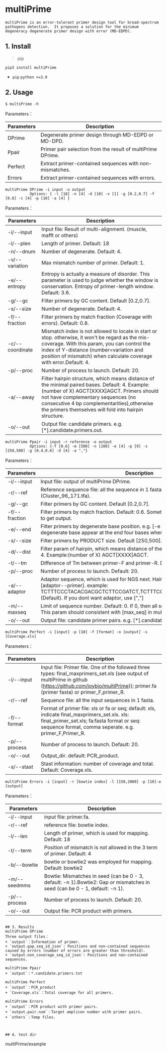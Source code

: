 # multiPrime

`multiPrime is an error-tolerant primer design tool for broad-spectrum pathogens detection. 
It proposes a solution for the minimum degeneracy degenerate primer design with error (MD-EDPD).` 

## 1. Install

> pip

```
pip3 install multiPrime
```

+ `pip` `python >=3.9`



## 2. Usage

```
$ multiPrime -h 
```
Parameters：

| Parameters    | Description                                                 |
|---------------|-------------------------------------------------------------|
| DPrime        | Degenerate primer design through MD-EDPD or MD-DPD.         |
| Ppair         | Primer pair selection from the result of multiPrime DPrime. |
| Perfect       | Extract primer-contained sequences with non-mismatches.     |
| Errors        | Extract primer-contained sequences with errors.             |
```
multiPrime DPrime -i input -o output
           Options: { -l [18] -n [4] -d [10] -v [1] -g [0.2,0.7] -f [0.8] -c [4] -p [10] -a [4] }
```
Parameters：

| Parameters      | Description                                                                                                                                                                                                                                                                              |
|-----------------|------------------------------------------------------------------------------------------------------------------------------------------------------------------------------------------------------------------------------------------------------------------------------------------|
| -i/--input      | Input file: Result of multi-alignment. (muscle, mafft or others)                                                                                                                                                                                                                         |
| -l/--plen       | Length of primer. Default: 18                                                                                                                                                                                                                                                            |
| -n/--dnum       | Number of degenerate. Default: 4.                                                                                                                                                                                                                                                        |
| -v/--variation  | Max mismatch number of primer. Default: 1.                                                                                                                                                                                                                                               |
| -e/--entropy    | Entropy is actually a measure of disorder. This parameter is used to judge whether the window is conservation. Entropy of primer-length window. Default: 3.6.                                                                                                                            |
| -g/--gc         | Filter primers by GC content. Default [0.2,0.7].                                                                                                                                                                                                                                         |
| -s/--size       | Number of degenerate. Default: 4.                                                                                                                                                                                                                                                        |
| -f/--fraction   | Filter primers by match fraction (Coverage with errors). Default: 0.8.                                                                                                                                                                                                                   |
| -c/--coordinate | Mismatch index is not allowed to locate in start or stop. otherwise, it won't be regard as the mis-coverage. With this param, you can control the index of Y-distance (number=variation and position of mismatch) when calculate coverage with error.Default: 4.                         |
| -p/--proc       | Number of process to launch. Default: 20.                                                                                                                                                                                                                                                |
| -a/--away       | Filter hairpin structure, which means distance of the minimal paired bases. Default: 4. Example:(number of X) AGCT[XXXX]AGCT. Primers should not have complementary sequences (no consecutive 4 bp complementarities),otherwise the primers themselves will fold into hairpin structure. |
| -o/--out        | Output file: candidate primers. e.g.  [*].candidate.primers.out.                                                                                                                                                                                                                         |
```
multiPrime Ppair -i input -r reference -o output
           Options: {-f [0.6] -m [500] -n [200] -e [4] -p [9] -s [250,500] -g [0.4,0.6] -d [4] -a ","}
```
Parameters：

| Parameters    | Description                                                                                                                                                                                                         |
|---------------|---------------------------------------------------------------------------------------------------------------------------------------------------------------------------------------------------------------------|
| -i/--input    | Input file: output of multiPrime DPrime.                                                                                                                                                                            |
| -r/--ref      | Reference sequence file: all the sequence in 1 fasta, for example: (Cluster_96_171.tfa).                                                                                                                            |
| -g/--gc       | Filter primers by GC content. Default [0.2,0.7].                                                                                                                                                                    |
| -f/--fraction | Filter primers by match fraction. Default: 0.6. Sometimes you need a small fraction to get output.                                                                                                                  |
| -e/--end      | Filter primers by degenerate base position. e.g. [-e 4] means I dont want degenerate base appear at the end four bases when primer pre-filter. Default: 4.                                                          |
| -s/--size     | Filter primers by PRODUCT size. Default [250,500].                                                                                                                                                                  |
| -d/--dist     | Filter param of hairpin, which means distance of the minimal paired bases. Default: 4. Example:(number of X) AGCT[XXXX]AGCT.                                                                                        |
| -t/--tm       | Difference of Tm between primer-F and primer-R. Default: 5.                                                                                                                                                         |
| -p/--proc     | Number of process to launch. Default: 20.                                                                                                                                                                           |
| -a/--adaptor  | Adaptor sequence, which is used for NGS next. Hairpin or dimer detection for [adaptor--primer]. example: TCTTTCCCTACACGACGCTCTTCCGATCT,TCTTTCCCTACACGACGCTCTTCCGATCT (Default). If you dont want adaptor, use [","] |
| -m/--maxseq   | Limit of sequence number. Default: 0. If 0, then all sequence will take into account. This param should consistent with [max_seq] in multi-alignment.                                                               |
| -o/--out      | Output file: candidate primer pairs. e.g.  [*].candidate.primers.txt.                                                                                                                                               |
```
multiPrime Perfect -i [input] -p [10] -f [format] -o [output] -s [Coverage.xls]
```
Parameters：

| Parameters   | Description                                                                                                                                                                                                    |
|--------------|----------------------------------------------------------------------------------------------------------------------------------------------------------------------------------------------------------------|
| -i/--input   | Input file: Primer file. One of the followed three types: final_maxprimers_set.xls (see output of multiPrime in github (https://github.com/joybio/multiPrime)); primer.fa (primer fasta) or primer_F,primer_R. |
| -r/--ref     | Sequence file: all the input sequences in 1 fasta.                                                                                                                                                             |
| -f/--format  | Format of primer file: xls or fa or seq; default: xls, indicate final_maxprimers_set.xls. xls: final_primer_set.xls; fa:fasta format or seq: sequence format, comma seperate. e.g. primer_F,Primer_R.          |
| -p/--process | Number of process to launch. Default: 20.                                                                                                                                                                      |
| -o/--out     | Output_dir. default: PCR_product.                                                                                                                                                                              |
| -s/--stast   | Stast information: number of coverage and total. Default: Coverage.xls.                                                                                                                                        |
```
multiPrime Errors -i [input] -r [bowtie index] -l [150,2000] -p [10]-o [output]
```
Parameters：

| Parameters   | Description                                                                                                                |
|--------------|----------------------------------------------------------------------------------------------------------------------------|
| -i/--input   | input file: primer.fa.                                                                                                     |
| -r/--ref     | reference file: bowtie index.                                                                                              |
| -l/--len     | Length of primer, which is used for mapping. Default: 18                                                                   |
| -t/--term    | Position of mismatch is not allowed in the 3 term of primer. Default: 4                                                    |
| -b/--bowtie  | bowtie or bowtie2 was employed for mapping. Default: bowtie2                                                               |
| -m/--seedmms | Bowtie: Mismatches in seed (can be 0 - 3, default: -n 1).Bowtie2: Gap or mismatches in seed (can be 0 - 1, default: -n 1). |
| -p/--process | Number of process to launch. Default: 20.                                                                                  |
| -o/--out     | Output file: PCR product with primers.                                                                                     |
```

## 3. Results
multiPrime DPrime
Three output files：
+ `output`：Information of primer.
+ `output.gap_seq_id_json`: Positions and non-contained sequences caused by errors (number of errors are greater than threshold).
+ `output.non_coverage_seq_id_json`: Positions and non-contained sequences.

multiPrime Ppair 
+ `output`：*.candidate.primers.txt

multiPrime Perfect 
+ `output`：PCR_product
+ `Coverage.xls`：Total coverage for all primers.

multiPrime Errors 
+ `output`：PCR product with primer pairs.
+ `output.pair.num`：Target amplicon number with primer pairs.
+ `others`：Temp files.



## 4. test dir

```
multiPrime/example
```

